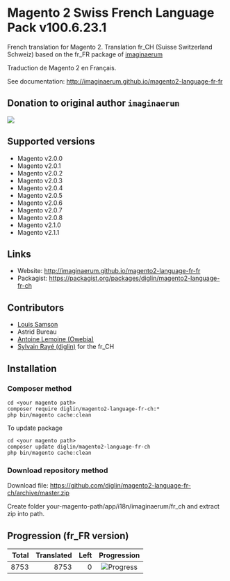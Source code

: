 # Magento 2 Swiss French Language Pack v100.6.23.1

French translation for Magento 2. Translation fr_CH (Suisse Switzerland Schweiz) based on the fr_FR package of [imaginaerum](http://imaginaerum.github.io/magento2-language-fr-fr)

Traduction de Magento 2 en Français.

See documentation: http://imaginaerum.github.io/magento2-language-fr-fr

## Donation to original author `imaginaerum`

[![](https://www.paypalobjects.com/en_US/i/btn/btn_donateCC_LG.gif)](https://www.paypal.com/cgi-bin/webscr?cmd=_s-xclick&hosted_button_id=UPTWGP9FGJ6EC)

## Supported versions

* Magento v2.0.0
* Magento v2.0.1
* Magento v2.0.2
* Magento v2.0.3
* Magento v2.0.4
* Magento v2.0.5
* Magento v2.0.6
* Magento v2.0.7
* Magento v2.0.8
* Magento v2.1.0
* Magento v2.1.1

## Links

* Website: http://imaginaerum.github.io/magento2-language-fr-fr
* Packagist: https://packagist.org/packages/diglin/magento2-language-fr-ch

## Contributors

* [Louis Samson](https://github.com/Losams "Louis Samson")
* Astrid Bureau
* [Antoine Lemoine (Owebia)](http://www.owebia.com/ "Antoine Lemoine (Owebia)")
* [Sylvain Rayé (diglin)](https://www.diglin.com) for the fr_CH

## Installation

### Composer method

```
cd <your magento path>
composer require diglin/magento2-language-fr-ch:*
php bin/magento cache:clean
```

To update package

```
cd <your magento path>
composer update diglin/magento2-language-fr-ch
php bin/magento cache:clean
```

### Download repository method

Download file: https://github.com/diglin/magento2-language-fr-ch/archive/master.zip

Create folder your-magento-path/app/i18n/imaginaerum/fr_ch and extract zip into path.

## Progression (fr_FR version)

| Total | Translated | Left | Progression |
| -------------: | -----------------------: | -----------------------: | :---------: |
| 8753 | 8753 | 0 | ![Progress](http://progressed.io/bar/100) |
